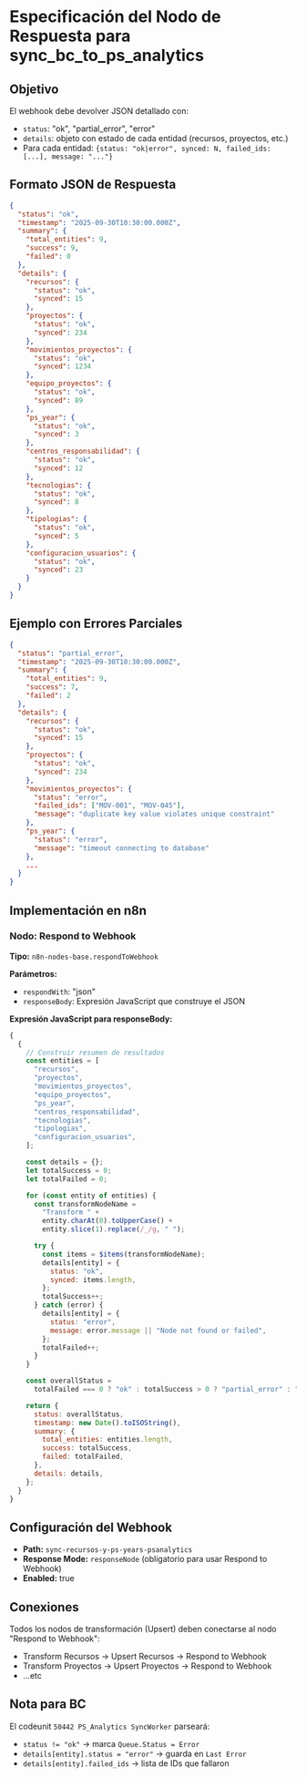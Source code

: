 # Especificación del Nodo de Respuesta para sync_bc_to_ps_analytics

## Objetivo

El webhook debe devolver JSON detallado con:

- `status`: "ok", "partial_error", "error"
- `details`: objeto con estado de cada entidad (recursos, proyectos, etc.)
- Para cada entidad: `{status: "ok|error", synced: N, failed_ids: [...], message: "..."}`

## Formato JSON de Respuesta

```json
{
  "status": "ok",
  "timestamp": "2025-09-30T10:30:00.000Z",
  "summary": {
    "total_entities": 9,
    "success": 9,
    "failed": 0
  },
  "details": {
    "recursos": {
      "status": "ok",
      "synced": 15
    },
    "proyectos": {
      "status": "ok",
      "synced": 234
    },
    "movimientos_proyectos": {
      "status": "ok",
      "synced": 1234
    },
    "equipo_proyectos": {
      "status": "ok",
      "synced": 89
    },
    "ps_year": {
      "status": "ok",
      "synced": 3
    },
    "centros_responsabilidad": {
      "status": "ok",
      "synced": 12
    },
    "tecnologias": {
      "status": "ok",
      "synced": 8
    },
    "tipologias": {
      "status": "ok",
      "synced": 5
    },
    "configuracion_usuarios": {
      "status": "ok",
      "synced": 23
    }
  }
}
```

## Ejemplo con Errores Parciales

```json
{
  "status": "partial_error",
  "timestamp": "2025-09-30T10:30:00.000Z",
  "summary": {
    "total_entities": 9,
    "success": 7,
    "failed": 2
  },
  "details": {
    "recursos": {
      "status": "ok",
      "synced": 15
    },
    "proyectos": {
      "status": "ok",
      "synced": 234
    },
    "movimientos_proyectos": {
      "status": "error",
      "failed_ids": ["MOV-001", "MOV-045"],
      "message": "duplicate key value violates unique constraint"
    },
    "ps_year": {
      "status": "error",
      "message": "timeout connecting to database"
    },
    ...
  }
}
```

## Implementación en n8n

### Nodo: Respond to Webhook

**Tipo:** `n8n-nodes-base.respondToWebhook`

**Parámetros:**

- `respondWith`: "json"
- `responseBody`: Expresión JavaScript que construye el JSON

**Expresión JavaScript para responseBody:**

```javascript
{
  {
    // Construir resumen de resultados
    const entities = [
      "recursos",
      "proyectos",
      "movimientos_proyectos",
      "equipo_proyectos",
      "ps_year",
      "centros_responsabilidad",
      "tecnologias",
      "tipologias",
      "configuracion_usuarios",
    ];

    const details = {};
    let totalSuccess = 0;
    let totalFailed = 0;

    for (const entity of entities) {
      const transformNodeName =
        "Transform " +
        entity.charAt(0).toUpperCase() +
        entity.slice(1).replace(/_/g, " ");

      try {
        const items = $items(transformNodeName);
        details[entity] = {
          status: "ok",
          synced: items.length,
        };
        totalSuccess++;
      } catch (error) {
        details[entity] = {
          status: "error",
          message: error.message || "Node not found or failed",
        };
        totalFailed++;
      }
    }

    const overallStatus =
      totalFailed === 0 ? "ok" : totalSuccess > 0 ? "partial_error" : "error";

    return {
      status: overallStatus,
      timestamp: new Date().toISOString(),
      summary: {
        total_entities: entities.length,
        success: totalSuccess,
        failed: totalFailed,
      },
      details: details,
    };
  }
}
```

## Configuración del Webhook

- **Path:** `sync-recursos-y-ps-years-psanalytics`
- **Response Mode:** `responseNode` (obligatorio para usar Respond to Webhook)
- **Enabled:** true

## Conexiones

Todos los nodos de transformación (Upsert) deben conectarse al nodo "Respond to Webhook":

- Transform Recursos → Upsert Recursos → Respond to Webhook
- Transform Proyectos → Upsert Proyectos → Respond to Webhook
- ...etc

## Nota para BC

El codeunit `50442 PS_Analytics SyncWorker` parseará:

- `status != "ok"` → marca `Queue.Status = Error`
- `details[entity].status = "error"` → guarda en `Last Error`
- `details[entity].failed_ids` → lista de IDs que fallaron


